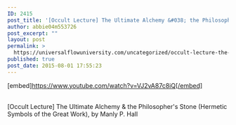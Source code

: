 ```yaml
---
ID: 2415
post_title: '[Occult Lecture] The Ultimate Alchemy &#038; the Philosopher&#8217;s Stone (Hermetic Symbols of the Great Work)'
author: abbie04m553726
post_excerpt: ""
layout: post
permalink: >
  https://universalflowuniversity.com/uncategorized/occult-lecture-the-ultimate-alchemy-the-philosophers-stone-hermetic-symbols-of-the-great-work/
published: true
post_date: 2015-08-01 17:55:23
---
```

[embed]https://www.youtube.com/watch?v=VJ2vA87c8iQ[/embed]</br></br>
<p>[Occult Lecture] The Ultimate Alchemy & the Philosopher's Stone (Hermetic Symbols of the Great Work), by Manly P. Hall</p>